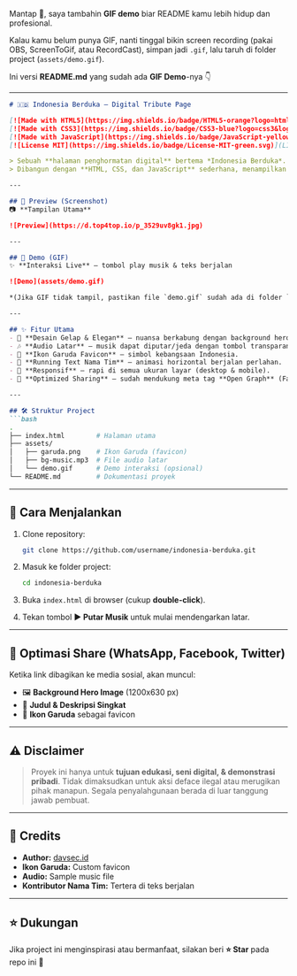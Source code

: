 Mantap 🚀, saya tambahin **GIF demo** biar README kamu lebih hidup dan profesional.

Kalau kamu belum punya GIF, nanti tinggal bikin screen recording (pakai OBS, ScreenToGif, atau RecordCast), simpan jadi `.gif`, lalu taruh di folder project (`assets/demo.gif`).

Ini versi **README.md** yang sudah ada **GIF Demo**-nya 👇

---

````markdown
# 🇮🇩 Indonesia Berduka – Digital Tribute Page  

[![Made with HTML5](https://img.shields.io/badge/HTML5-orange?logo=html5&logoColor=white)](https://developer.mozilla.org/en-US/docs/Web/Guide/HTML/HTML5)
[![Made with CSS3](https://img.shields.io/badge/CSS3-blue?logo=css3&logoColor=white)](https://developer.mozilla.org/en-US/docs/Web/CSS)
[![Made with JavaScript](https://img.shields.io/badge/JavaScript-yellow?logo=javascript&logoColor=black)](https://developer.mozilla.org/en-US/docs/Web/JavaScript)
[![License MIT](https://img.shields.io/badge/License-MIT-green.svg)](LICENSE)

> Sebuah **halaman penghormatan digital** bertema *Indonesia Berduka*.  
> Dibangun dengan **HTML, CSS, dan JavaScript** sederhana, menampilkan latar belakang bernuansa duka, musik, teks berjalan, dan ikon Garuda.  

---

## 🌌 Preview (Screenshot)
📷 **Tampilan Utama**

![Preview](https://d.top4top.io/p_3529uv8gk1.jpg)

---

## 🎥 Demo (GIF)
✨ **Interaksi Live** — tombol play musik & teks berjalan  

![Demo](assets/demo.gif)

*(Jika GIF tidak tampil, pastikan file `demo.gif` sudah ada di folder `assets/` atau ganti dengan link eksternal GIF.)*  

---

## ✨ Fitur Utama
- 🎨 **Desain Gelap & Elegan** — nuansa berkabung dengan background hero.  
- 🎶 **Audio Latar** — musik dapat diputar/jeda dengan tombol transparan.  
- 🦅 **Ikon Garuda Favicon** — simbol kebangsaan Indonesia.  
- 📜 **Running Text Nama Tim** — animasi horizontal berjalan perlahan.  
- 📱 **Responsif** — rapi di semua ukuran layar (desktop & mobile).  
- 🔗 **Optimized Sharing** — sudah mendukung meta tag **Open Graph** (Facebook, WhatsApp) dan **Twitter Card**.  

---

## 🛠️ Struktur Project
```bash
.
├── index.html        # Halaman utama
├── assets/
│   ├── garuda.png    # Ikon Garuda (favicon)
│   ├── bg-music.mp3  # File audio latar
│   └── demo.gif      # Demo interaksi (opsional)
└── README.md         # Dokumentasi proyek
````

---

## 🚀 Cara Menjalankan

1. Clone repository:

   ```bash
   git clone https://github.com/username/indonesia-berduka.git
   ```
2. Masuk ke folder project:

   ```bash
   cd indonesia-berduka
   ```
3. Buka `index.html` di browser (cukup **double-click**).
4. Tekan tombol **▶ Putar Musik** untuk mulai mendengarkan latar.

---

## 📲 Optimasi Share (WhatsApp, Facebook, Twitter)

Ketika link dibagikan ke media sosial, akan muncul:

* 🖼️ **Background Hero Image** (1200x630 px)
* 📝 **Judul & Deskripsi Singkat**
* 🦅 **Ikon Garuda** sebagai favicon

---

## ⚠️ Disclaimer

> Proyek ini hanya untuk **tujuan edukasi, seni digital, & demonstrasi pribadi**.
> Tidak dimaksudkan untuk aksi deface ilegal atau merugikan pihak manapun.
> Segala penyalahgunaan berada di luar tanggung jawab pembuat.

---

## 🙌 Credits

* **Author:** [davsec.id](https://github.com/username)
* **Ikon Garuda:** Custom favicon
* **Audio:** Sample music file
* **Kontributor Nama Tim:** Tertera di teks berjalan

---

## ⭐ Dukungan

Jika project ini menginspirasi atau bermanfaat, silakan beri **⭐ Star** pada repo ini 🙏

```